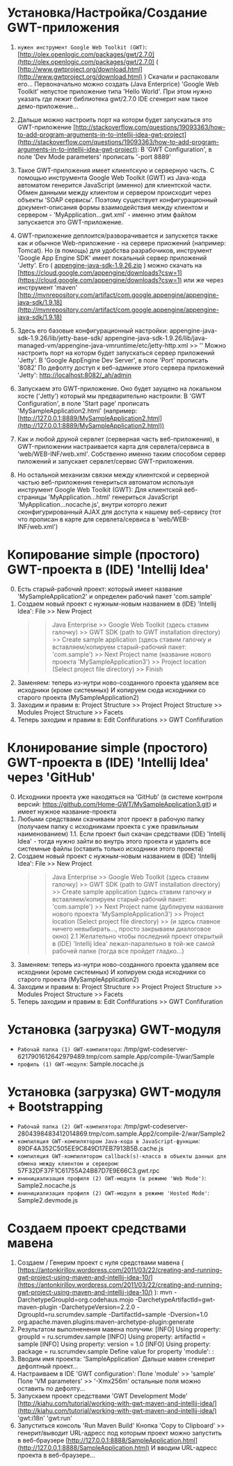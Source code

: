 Установка/Настройка/Создание GWT-приложения
===========================================
1. `нужен инструмент Google Web Toolkit (GWT)`: [http://olex.openlogic.com/packages/gwt/2.7.0](http://olex.openlogic.com/packages/gwt/2.7.0) ( [http://www.gwtproject.org/download.html](http://www.gwtproject.org/download.html) )
   Скачали и распаковали его...
   Первоначально можно создать (Java Enterprice) 'Google Web Toolkit' непустое приложение типа 'Hello World'. При этом нужно указать где лежит библиотека gwt/2.7.0
   IDE сгенерит нам такое демо-приложение...
2. Дальше можно настроить порт на которм будет запускаться это GWT-приложение [http://stackoverflow.com/questions/19093363/how-to-add-program-arguments-in-to-intellij-idea-gwt-project](http://stackoverflow.com/questions/19093363/how-to-add-program-arguments-in-to-intellij-idea-gwt-project):
   В 'GWT Configuration', в поле 'Dev Mode parameters' прописать '-port 8889'
3. Такое GWT-приложения имеет клиентскую и серверную часть.
   С помощью инструмента Google Web Toolkit (GWT) из Java-кода автоматом генерится JavaScript (именно) для клиентской части.
   Обмен данными между клиентом и сервером происходит через объекты 'SOAP сервисы'.
   Поэтому существует конфигурационный документ-описания формы взаимодействия между клиентом и сервером - 'MyApplication...gwt.xml' - именно этим файлом запускается это GWT-приложение.
4. GWT-приложение деплоится/разворачивается и запускется также как и обычное Web-приложение - на сервере приожений (например: Tomcat).
   Но (в помощь) для удобства разрабочиков, инструмент 'Google App Engine SDK' имеет локальный сервер приложений 'Jetty'. Его ( [appengine-java-sdk-1.9.26.zip](https://storage.googleapis.com/appengine-sdks/featured/appengine-java-sdk-1.9.26.zip) ) можно скачать на [https://cloud.google.com/appengine/downloads?csw=1](https://cloud.google.com/appengine/downloads?csw=1)
   или же через инструмент 'maven' [http://mvnrepository.com/artifact/com.google.appengine/appengine-java-sdk/1.9.18](http://mvnrepository.com/artifact/com.google.appengine/appengine-java-sdk/1.9.18)
5. Здесь его базовые конфигурационный настройки:
   appengine-java-sdk-1.9.26/lib/jetty-base-sdk/
   appengine-java-sdk-1.9.26/lib/java-managed-vm/appengine-java-vmruntime/etc/jetty-http.xml >> '<Set name="port"><Property name="jetty.port" default="8080" /></Set>'
   Можно настроить порт на которм будет запускаться сервер приложений 'Jetty'. В 'Google AppEngine Dev Server', в поле 'Port' прописать '8082'
   По дефолту доступ к веб-админке этого сервера приложений 'Jetty': [http://localhost:8082/_ah/admin](http://localhost:8082/_ah/admin)
6. Запускаем это GWT-приложение.
   Оно будет заущено на локальном хосте ('Jetty') который мы предварительно настроили:
   В 'GWT Configuration', в поле 'Start page' прописать 'MySampleApplication2.html'
   (например: [http://127.0.0.1:8889/MySampleApplication2.html](http://127.0.0.1:8889/MySampleApplication2.html))
   
7. Как и любой друной сервлет (серверная часть веб-приложения), в GWT-приложении настраивается карта для сервлета/сервиса в 'web/WEB-INF/web.xml'.
   Собственно именно таким способом сервер пиложений и запускает сервлет/сервис GWT-приложения.
8. Но остальной механизм связки между клиентской и серверной частью веб-приложения генериться автоматом используя инструмент Google Web Toolkit (GWT):
   Для клиентской веб-страницы 'MyApplication...html' генериться JavaScript 'MyApplication...nocache.js', внутри которго лежит сконфигурированный AJAX для доступа к нашему веб-сервису (тот что прописан в карте для сервлета/сервиса в 'web/WEB-INF/web.xml')

Копирование simple (простого) GWT-проекта в (IDE) 'Intellij Idea'
=================================================================
0. Есть старый-рабочий проект: который имеет название 'MySampleApplication2' и определен рабочий пакет 'com.sample'
1. Создаем новый проект с нужным-новым названием в (IDE) 'Intellij Idea':
   File >> New Project
   >> Java Enterprise >> Google Web Toolkit (здесь ставим галочку) >> GWT SDK (path to GWT installation directory) >> Create sample application (здесь ставим галочку и вставляем/копируем старый-рабочий пакет: 'com.sample') >> Next
   >> Project name (название нового проекта 'MySampleApplication3') >> Project location (Select project file directory) >> Finish
2. Заменяем: теперь из-нутри ново-созданного проекта удаляем все исходники (кроме системных) И копируем сюда исходники со старого проекта (MySampleApplication2)
3. Заходим и правим в:
   Project Structure >> Project
   Project Structure >> Modules
   Project Structure >> Facets
4. Теперь заходим и правим в:
   Edit Confifurations >> GWT Confifuration

Клонирование simple (простого) GWT-проекта в (IDE) 'Intellij Idea' через 'GitHub'
=================================================================================
0. Исходники проекта уже находяться на 'GitHub' (в системе контроля версий: https://github.com/Home-GWT/MySampleApplication3.git) и имеет нужное название-проекта
1. Любыми средствами скачиваем этот проект в рабочую папку (получаем папку с исходниками проекта с уже правильным наименованием)
1.1. Если проект был скачан средствами (IDE) 'Intellij Idea' - тогда нужно зайти во внутрь этого проекта и удалить все системные файлы (оставить только исходники этого проекта)
2. Создаем новый проект с нужным-новым названием в (IDE) 'Intellij Idea':
   File >> New Project
   >> Java Enterprise >> Google Web Toolkit (здесь ставим галочку) >> GWT SDK (path to GWT installation directory) >> Create sample application (здесь ставим галочку и вставляем/копируем старый-рабочий пакет: 'com.sample') >> Next
   >> Project name (дублируем название нового проекта 'MySampleApplication3') >> Project location (Select project file directory) >> (и здесь главное ничего невыбирать..., просто закрываем диалоговое окно)
2.1 Желательно чтобы последний проект открытый в (IDE) 'Intellij Idea' лежал-паралельно в той-же самой рабочей папке (тогда все пройдет гладко...)  
3. Заменяем: теперь из-нутри ново-созданного проекта удаляем все исходники (кроме системных) И копируем сюда исходники со старого проекта (MySampleApplication2)
4. Заходим и правим в:
   Project Structure >> Project
   Project Structure >> Modules
   Project Structure >> Facets
5. Теперь заходим и правим в:
   Edit Confifurations >> GWT Confifuration


Установка (загрузка) GWT-модуля
===============================
* `Рабочай папка (1) GWT-компилятора`: /tmp/gwt-codeserver-6217901612642979489.tmp/com.sample.App/compile-1/war/Sample
* `профиль (1) GWT-модуля`: Sample.nocache.js


Установка (загрузка) GWT-модуля + Bootstrapping
===============================================
* `Рабочай папка (2) GWT-компилятора`: /tmp/gwt-codeserver-2804398483412014869.tmp/com.sample.App2/compile-2/war/Sample2
* `компиляция GWT-компилятором Java-кода в JavaScript-функции`: 89DF4A352C505EE9C849D17EB7913B5B.cache.js
* `компиляция GWT-компилятором callback(s)-класса в объекты данных для обмена между клиентом и сервером`: 57F32DF37F1C61755A24B87D7E9E66C3.gwt.rpc
* `ининициализация профиля (2) GWT-модуля (в режиме 'Web Mode')`: Sample2.nocache.js
* `ининициализация профиля (2) GWT-модуля в режиме 'Hosted Mode'`: Sample2.devmode.js


Создаем проект средствами мавена
================================
1. Создаем / Генерим проект с нуля средствами мавена ( [https://antonkirillov.wordpress.com/2011/03/22/creating-and-running-gwt-project-using-maven-and-intellij-idea-10/](https://antonkirillov.wordpress.com/2011/03/22/creating-and-running-gwt-project-using-maven-and-intellij-idea-10/) ):
   mvn -DarchetypeGroupId=org.codehaus.mojo -DarchetypeArtifactId=gwt-maven-plugin -DarchetypeVersion=2.2.0 -DgroupId=ru.scrumdev.sample -DartifactId=sample -Dversion=1.0 org.apache.maven.plugins:maven-archetype-plugin:generate
2. Результатом выполненения мавена получим:
[INFO] Using property: groupId = ru.scrumdev.sample
[INFO] Using property: artifactId = sample
[INFO] Using property: version = 1.0
[INFO] Using property: package = ru.scrumdev.sample
Define value for property 'module': : 
3. Вводим имя проекта: 'SampleApplication'
   Дальше мавен сгенерит дефолтный проект...
4. Настраиваем в IDE 'GWT configuration':
   Поле 'module' >> 'sample'
   Поле 'VM parameters' >> '-Xmx256m'
   остальные поля можно оставить по дефолту...
5. Запускаем проект средствами 'GWT Development Mode' [http://kiahu.com/tutorial/working-with-gwt-maven-and-intellij-idea/](http://kiahu.com/tutorial/working-with-gwt-maven-and-intellij-idea/)
   'gwt:i18n'
   'gwt:run'
6. Запуститься консоль 'Run Maven Build'
   Кнопка 'Copy to Clipboard' >> генерит/выводит URL-адресс под которым проект можно запустить в веб-браузере [http://127.0.0.1:8888/SampleApplication.html](http://127.0.0.1:8888/SampleApplication.html)
   И вводим URL-адресс проекта в веб-браузере...
